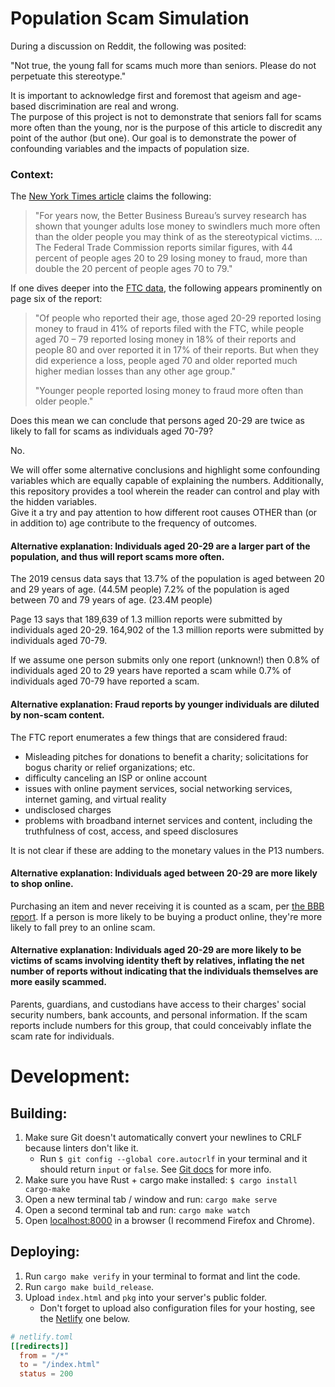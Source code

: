 # Population Scam Simulation

During a discussion on Reddit, the following was posited:

"Not true, the young fall for scams much more than seniors. Please do not perpetuate this stereotype."

It is important to acknowledge first and foremost that ageism and age-based discrimination are real and wrong.  
The purpose of this project is not to demonstrate that seniors fall for scams more often than the young, nor is the purpose of this article to discredit any point of the author (but one).  Our goal is to demonstrate the power of confounding variables and the impacts of population size.

### Context:

The [New York Times article](https://www.nytimes.com/2021/06/25/your-money/young-seniors-scams-warning.html) claims the following:

> "For years now, the Better Business Bureau’s survey research has shown that younger adults lose money to swindlers much more often than the older people you may think of as the stereotypical victims. ... 
> The Federal Trade Commission reports similar figures, with 44 percent of people ages 20 to 29 losing money to fraud, more than double the 20 percent of people ages 70 to 79."

If one dives deeper into the [FTC data](https://www.ftc.gov/system/files/ftc_gov/pdf/CSN%20Annual%20Data%20Book%202021%20Final%20PDF.pdf), the following appears prominently on page six of the report:

> "Of people who reported their age, those aged 20-29 reported losing money to fraud in 41% of reports filed with the FTC, while people aged 70 – 79 reported losing money in 18% of their reports and people 80 and over reported it in 17% of their reports. But when they did experience a loss, people aged 70 and older reported much higher median losses than any other age group."
>
> "Younger people reported losing money to fraud more often than older people."

Does this mean we can conclude that persons aged 20-29 are twice as likely to fall for scams as individuals aged 70-79?

No.  

We will offer some alternative conclusions and highlight some confounding variables which are equally capable of explaining the numbers.
Additionally, this repository provides a tool wherein the reader can control and play with the hidden variables.  
Give it a try and pay attention to how different root causes OTHER than (or in addition to) age contribute to the frequency of outcomes.

#### Alternative explanation: Individuals aged 20-29 are a larger part of the population, and thus will report scams more often.

The 2019 census data says that 13.7% of the population is aged between 20 and 29 years of age.  (44.5M people)
7.2% of the population is aged between 70 and 79 years of age. (23.4M people)

Page 13 says that 189,639 of 1.3 million reports were submitted by individuals aged 20-29.
164,902 of the 1.3 million reports were submitted by individuals aged 70-79.

If we assume one person submits only one report (unknown!) then 0.8% of individuals aged 20 to 29 years have reported a scam while 0.7% of individuals aged 70-79 have reported a scam.

#### Alternative explanation: Fraud reports by younger individuals are diluted by non-scam content.

The FTC report enumerates a few things that are considered fraud:

- Misleading pitches for donations to benefit a charity; solicitations for bogus charity or relief organizations; etc.
- difficulty canceling an ISP or online account
- issues with online payment services, social networking services, internet gaming, and virtual reality
- undisclosed charges
- problems with broadband internet services and content, including the truthfulness of cost, access, and speed disclosures

It is not clear if these are adding to the monetary values in the P13 numbers.  

#### Alternative explanation: Individuals aged between 20-29 are more likely to shop online.

Purchasing an item and never receiving it is counted as a scam, per [the BBB report](https://bbbfoundation.images.worldnow.com/library/65016b74-abf5-456b-9604-892e46ebc7dd.pdf).
If a person is more likely to be buying a product online, they're more likely to fall prey to an online scam.

#### Alternative explanation: Individuals aged 20-29 are more likely to be victims of scams involving identity theft by relatives, inflating the net number of reports without indicating that the individuals themselves are more easily scammed.

Parents, guardians, and custodians have access to their charges' social security numbers, bank accounts, and personal information.  If the scam reports include numbers for this group, that could conceivably inflate the scam rate for individuals.

# Development:

## Building:

1. Make sure Git doesn't automatically convert your newlines to CRLF because linters don't like it.
    - Run `$ git config --global core.autocrlf` in your terminal and it should return `input` or `false`. See [Git docs](https://git-scm.com/book/en/v2/Customizing-Git-Git-Configuration) for more info.
1. Make sure you have Rust + cargo make installed: `$ cargo install cargo-make`
2. Open a new terminal tab / window and run: `cargo make serve`
3. Open a second terminal tab and run: `cargo make watch`
4. Open [localhost:8000](http://localhost:8000) in a browser (I recommend Firefox and Chrome).

## Deploying:

1. Run `cargo make verify` in your terminal to format and lint the code.
1. Run `cargo make build_release`.
1. Upload `index.html` and `pkg` into your server's public folder.
   - Don't forget to upload also configuration files for your hosting, see the [Netlify](https://www.netlify.com/) one below.

```toml
# netlify.toml
[[redirects]]
  from = "/*"
  to = "/index.html"
  status = 200
```
